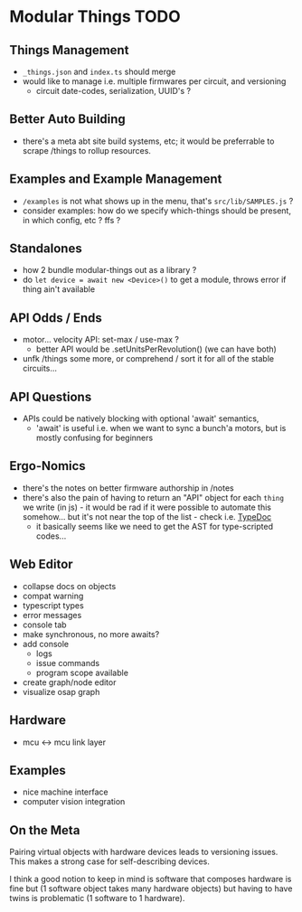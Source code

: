 # Modular Things TODO

## Things Management 

- `_things.json` and `index.ts` should merge 
- would like to manage i.e. multiple firmwares per circuit, and versioning
  - circuit date-codes, serialization, UUID's ? 

## Better Auto Building

- there's a meta abt site build systems, etc; it would be preferrable to scrape /things to rollup resources. 

## Examples and Example Management 

- `/examples` is not what shows up in the menu, that's `src/lib/SAMPLES.js` ?
- consider examples: how do we specify which-things should be present, in which config, etc ? ffs ? 

## Standalones 

- how 2 bundle modular-things out as a library ? 
- do `let device = await new <Device>()` to get a module, throws error if thing ain't available 

## API Odds / Ends

- motor... velocity API: set-max / use-max ?
  - better API would be .setUnitsPerRevolution() (we can have both) 
- unfk /things some more, or comprehend / sort it for all of the stable circuits... 

## API Questions

- APIs could be natively blocking with optional 'await' semantics, 
  - 'await' is useful i.e. when we want to sync a bunch'a motors, but is mostly confusing for beginners 

## Ergo-Nomics

- there's the notes on better firmware authorship in /notes 
- there's also the pain of having to return an "API" object for each `thing` we write (in js) - it would be rad if it were possible to automate this somehow... but it's not near the top of the list - check i.e. [TypeDoc](https://typedoc.org/) 
  - it basically seems like we need to get the AST for type-scripted codes... 

## Web Editor

- collapse docs on objects 
- compat warning
- typescript types
- error messages
- console tab
- make synchronous, no more awaits?
- add console
  - logs
  - issue commands
  - program scope available
- create graph/node editor
- visualize osap graph

## Hardware

- mcu <-> mcu link layer

## Examples

- nice machine interface
- computer vision integration

## On the Meta 

Pairing virtual objects with hardware devices leads to versioning issues. This makes a strong case for self-describing devices.

I think a good notion to keep in mind is software that composes hardware is fine but (1 software object takes many hardware objects) but having to have twins is problematic (1 software to 1 hardware).
